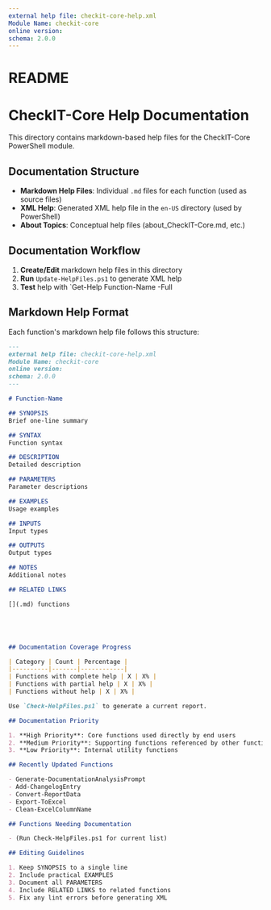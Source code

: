 ```yaml
---
external help file: checkit-core-help.xml
Module Name: checkit-core
online version:
schema: 2.0.0
---
```

# README

# CheckIT-Core Help Documentation

This directory contains markdown-based help files for the CheckIT-Core PowerShell module.

## Documentation Structure

- **Markdown Help Files**: Individual `.md` files for each function (used as source files)
- **XML Help**: Generated XML help file in the `en-US` directory (used by PowerShell)
- **About Topics**: Conceptual help files (about_CheckIT-Core.md, etc.)

## Documentation Workflow

1. **Create/Edit** markdown help files in this directory
2. **Run** `Update-HelpFiles.ps1` to generate XML help
3. **Test** help with `Get-Help Function-Name -Full


## Markdown Help Format

Each function's markdown help file follows this structure:

```markdown
---
external help file: checkit-core-help.xml
Module Name: checkit-core
online version:
schema: 2.0.0
---

# Function-Name

## SYNOPSIS
Brief one-line summary

## SYNTAX
Function syntax

## DESCRIPTION
Detailed description

## PARAMETERS
Parameter descriptions

## EXAMPLES
Usage examples

## INPUTS
Input types

## OUTPUTS
Output types

## NOTES
Additional notes

## RELATED LINKS

[](.md) functions





## Documentation Coverage Progress

| Category | Count | Percentage |
|----------|-------|------------|
| Functions with complete help | X | X% |
| Functions with partial help | X | X% |
| Functions without help | X | X% |

Use `Check-HelpFiles.ps1` to generate a current report.

## Documentation Priority

1. **High Priority**: Core functions used directly by end users
2. **Medium Priority**: Supporting functions referenced by other functions
3. **Low Priority**: Internal utility functions

## Recently Updated Functions

- Generate-DocumentationAnalysisPrompt
- Add-ChangelogEntry
- Convert-ReportData
- Export-ToExcel
- Clean-ExcelColumnName

## Functions Needing Documentation

- (Run Check-HelpFiles.ps1 for current list)

## Editing Guidelines

1. Keep SYNOPSIS to a single line
2. Include practical EXAMPLES
3. Document all PARAMETERS
4. Include RELATED LINKS to related functions
5. Fix any lint errors before generating XML



